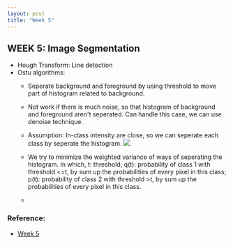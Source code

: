 ```yaml
---
layout: post
title: "Week 5"
---
```


## WEEK 5: Image Segmentation

- Hough Transform: Line detection
- Ostu algorithms: 
  - Seperate background and foreground by using threshold to move part of histogram related to background.
  - Not work if there is much noise, so that histogram of background and foreground aren't seperated. Can handle this case, we can use denoise technique.
  - Assumption: In-class intensity are close, so we can seperate each class by seperate the histogram.
  ![](/image_and_video_processing_from_mars_to_hollywood_with_a_stop_at_the_hospital/images/ostu_alg.png)
  
  - We try to minimize the weighted variance of ways of seperating the histogram. In which, t: threshold; q(t): probability of class 1 with threshold <=t, by sum up the probabilities of every pixel in this class; p(t): probability of class 2 with threshold >t, by sum up the probabilities of every pixel in this class. 
  -   
  
  

  
  
  
  
  
  
### Reference: 
- [Week 5](https://www.coursera.org/learn/image-processing/lecture/72Ktu/5-otsus-segmentation-with-demo-duration-14-25)
